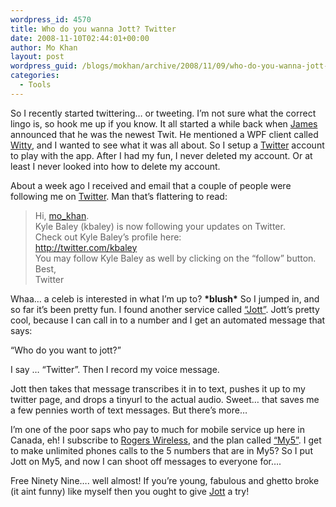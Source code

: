 ```yaml
---
wordpress_id: 4570
title: Who do you wanna Jott? Twitter
date: 2008-11-10T02:44:01+00:00
author: Mo Khan
layout: post
wordpress_guid: /blogs/mokhan/archive/2008/11/09/who-do-you-wanna-jott-twitter.aspx
categories:
  - Tools
---
```

So I recently started twittering&#8230; or tweeting. I&#8217;m not sure what the correct lingo is, so hook me up if you know. It all started a while back when [James](http://codebetter.com/blogs/james.kovacs/archive/2008/09/07/i-cry-uncle.aspx) announced that he was the newest Twit. He mentioned a WPF client called [Witty](http://code.google.com/p/wittytwitter/), and I wanted to see what it was all about. So I setup a [Twitter](http://twitter.com/) account to play with the app. After I had my fun, I never deleted my account. Or at least I never looked into how to delete my account.

About a week ago I received and email that a couple of people were following me on [Twitter](http://twitter.com/). Man that&#8217;s flattering to read:

> Hi, [mo_khan](http://twitter.com/mo_khan).   
> Kyle Baley (kbaley) is now following your updates on Twitter.   
> Check out Kyle Baley&#8217;s profile here:   
> <http://twitter.com/kbaley>   
> You may follow Kyle Baley as well by clicking on the &#8220;follow&#8221; button.   
> Best,   
> Twitter

Whaa&#8230; a celeb is interested in what I&#8217;m up to? **\*blush\*** So I jumped in, and so far it&#8217;s been pretty fun. I found another service called [&#8220;Jott&#8221;](http://jott.com/). Jott&#8217;s pretty cool, because I can call in to a number and I get an automated message that says:

&#8220;Who do you want to jott?&#8221;

I say &#8230; &#8220;Twitter&#8221;. Then I record my voice message. 

Jott then takes that message transcribes it in to text, pushes it up to my twitter page, and drops a tinyurl to the actual audio. Sweet&#8230; that saves me a few pennies worth of text messages. But there&#8217;s more&#8230;

I&#8217;m one of the poor saps who pay to much for mobile service up here in Canada, eh! I subscribe to [Rogers Wireless](http://rogers.com), and the plan called [&#8220;My5&#8221;](http://your.rogers.com/store/wireless/services/voice/my5.asp). I get to make unlimited phones calls to the 5 numbers that are in My5? So I put Jott on My5, and now I can shoot off messages to everyone for&#8230;.

Free Ninety Nine&#8230;. well almost! If you&#8217;re young, fabulous and ghetto broke (it aint funny) like myself then you ought to give [Jott](http://jott.com/) a try!